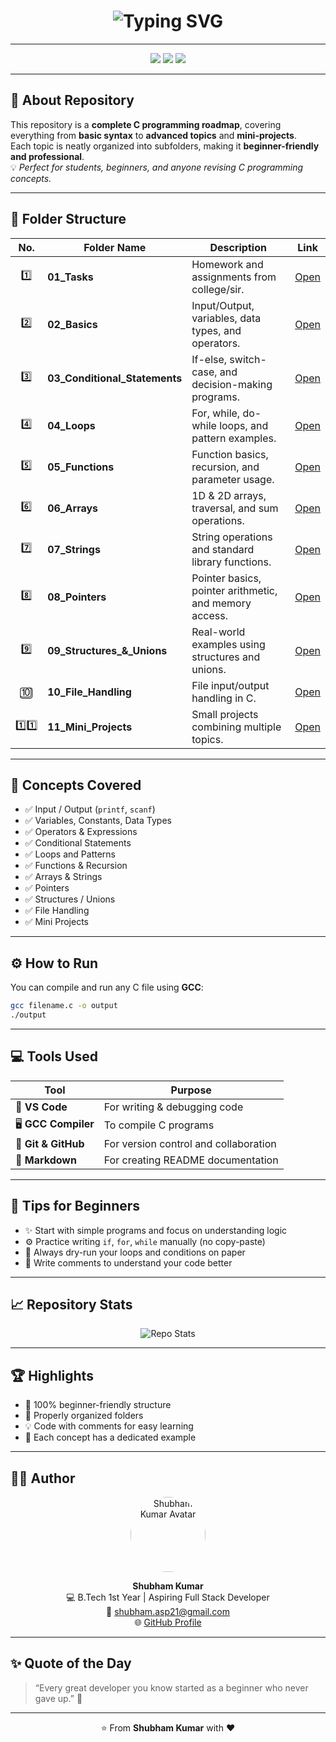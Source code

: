 <!-- 🌟 C Programming Repository by Shubham Kumar -->

<h1 align="center">
  <img src="https://readme-typing-svg.herokuapp.com?font=Fira+Code&pause=1000&color=00FFB3&center=true&vCenter=true&width=600&lines=Welcome+to+C+Programming+Repository!;Learn+Coding+from+Basics+to+Advanced;Created+by+Shubham+Kumar+💻" alt="Typing SVG" />
</h1>

---

<p align="center">
  <img src="https://img.shields.io/badge/Language-C-blue.svg?style=for-the-badge&logo=c&logoColor=white" />
  <img src="https://img.shields.io/badge/IDE-VS%20Code-0078D4?style=for-the-badge&logo=visual-studio-code&logoColor=white" />
  <img src="https://img.shields.io/badge/Platform-GitHub-black?style=for-the-badge&logo=github" />
</p>

---

## 🧭 About Repository  

This repository is a **complete C programming roadmap**, covering everything from **basic syntax** to **advanced topics** and **mini-projects**.  
Each topic is neatly organized into subfolders, making it **beginner-friendly and professional**.  
💡 *Perfect for students, beginners, and anyone revising C programming concepts.*

---

## 📂 Folder Structure  

| No. | Folder Name | Description | Link |
|:--:|--------------|-------------|------|
| 1️⃣ | **01_Tasks** | Homework and assignments from college/sir. | [Open](./01_Tasks) |
| 2️⃣ | **02_Basics** | Input/Output, variables, data types, and operators. | [Open](./02_Basics) |
| 3️⃣ | **03_Conditional_Statements** | If-else, switch-case, and decision-making programs. | [Open](./03_Conditional_Statements) |
| 4️⃣ | **04_Loops** | For, while, do-while loops, and pattern examples. | [Open](./04_Loops) |
| 5️⃣ | **05_Functions** | Function basics, recursion, and parameter usage. | [Open](./05_Functions) |
| 6️⃣ | **06_Arrays** | 1D & 2D arrays, traversal, and sum operations. | [Open](./06_Arrays) |
| 7️⃣ | **07_Strings** | String operations and standard library functions. | [Open](./07_Strings) |
| 8️⃣ | **08_Pointers** | Pointer basics, pointer arithmetic, and memory access. | [Open](./08_Pointers) |
| 9️⃣ | **09_Structures_&_Unions** | Real-world examples using structures and unions. | [Open](./09_Structures_&_Unions) |
| 🔟 | **10_File_Handling** | File input/output handling in C. | [Open](./10_File_Handling) |
| 1️⃣1️⃣ | **11_Mini_Projects** | Small projects combining multiple topics. | [Open](./11_Mini_Projects) |

---

## 🧠 Concepts Covered  

- ✅ Input / Output (`printf`, `scanf`)  
- ✅ Variables, Constants, Data Types  
- ✅ Operators & Expressions  
- ✅ Conditional Statements  
- ✅ Loops and Patterns  
- ✅ Functions & Recursion  
- ✅ Arrays & Strings  
- ✅ Pointers  
- ✅ Structures / Unions  
- ✅ File Handling  
- ✅ Mini Projects  

---

## ⚙️ How to Run  

You can compile and run any C file using **GCC**:

```bash
gcc filename.c -o output
./output

```


---

## 💻 Tools Used  

| Tool | Purpose |
|------|----------|
| 🧠 **VS Code** | For writing & debugging code |
| 🖥️ **GCC Compiler** | To compile C programs |
| 🐙 **Git & GitHub** | For version control and collaboration |
| 📘 **Markdown** | For creating README documentation |

---

## 🔰 Tips for Beginners  

- ✨ Start with simple programs and focus on understanding logic  
- ⚙️ Practice writing `if`, `for`, `while` manually (no copy-paste)  
- 🔄 Always dry-run your loops and conditions on paper  
- 🧩 Write comments to understand your code better  

---

## 📈 Repository Stats  

<p align="center">
  <img src="https://github-readme-stats.vercel.app/api/pin/?username=shubham21-star&repo=C-PROGRAMMING&theme=tokyonight" alt="Repo Stats" />
</p>

---

## 🏆 Highlights  

- 🏁 100% beginner-friendly structure  
- 📂 Properly organized folders  
- 💡 Code with comments for easy learning  
- 🧩 Each concept has a dedicated example  

---

## 👨‍💻 Author  

<p align="center">
  <img src="https://avatars.githubusercontent.com/shubham21-star" width="120" style="border-radius:50%;" alt="Shubham Kumar Avatar"/>
</p>

<p align="center">
  <b>Shubham Kumar</b><br>
  💻 B.Tech 1st Year | Aspiring Full Stack Developer<br>
  📧 <a href="mailto:shubham.asp21@gmail.com">shubham.asp21@gmail.com</a><br>
  🌐 <a href="https://github.com/shubham21-star" target="_blank">GitHub Profile</a>
</p>

---

## ✨ Quote of the Day  

> “Every great developer you know started as a beginner who never gave up.” 💪  

---

<p align="center">⭐ From <b>Shubham Kumar</b> with ❤️</p>
